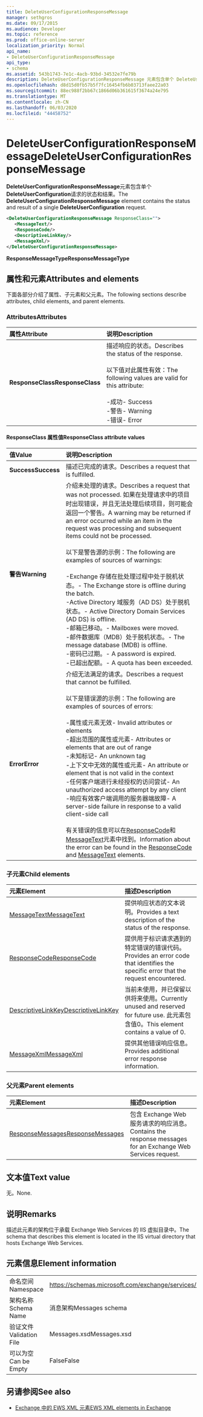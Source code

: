 ```yaml
---
title: DeleteUserConfigurationResponseMessage
manager: sethgros
ms.date: 09/17/2015
ms.audience: Developer
ms.topic: reference
ms.prod: office-online-server
localization_priority: Normal
api_name:
- DeleteUserConfigurationResponseMessage
api_type:
- schema
ms.assetid: 543b1743-7e1c-4acb-93bd-34532e7fe79b
description: DeleteUserConfigurationResponseMessage 元素包含单个 DeleteUserConfiguration 请求的状态和结果。
ms.openlocfilehash: d8d15d0fb57b5f7fc16454fb6b03713faee22a03
ms.sourcegitcommit: 88ec988f2bb67c1866d06b361615f3674a24e795
ms.translationtype: MT
ms.contentlocale: zh-CN
ms.lasthandoff: 06/03/2020
ms.locfileid: "44458752"
---
```

# <a name="deleteuserconfigurationresponsemessage"></a><span data-ttu-id="9f74d-103">DeleteUserConfigurationResponseMessage</span><span class="sxs-lookup"><span data-stu-id="9f74d-103">DeleteUserConfigurationResponseMessage</span></span>

<span data-ttu-id="9f74d-104">**DeleteUserConfigurationResponseMessage**元素包含单个**DeleteUserConfiguration**请求的状态和结果。</span><span class="sxs-lookup"><span data-stu-id="9f74d-104">The **DeleteUserConfigurationResponseMessage** element contains the status and result of a single **DeleteUserConfiguration** request.</span></span> 
  
```xml
<DeleteUserConfigurationResponseMessage ResponseClass="">
   <MessageText/>
   <ResponseCode/>
   <DescriptiveLinkKey/>
   <MessageXml/>
</DeleteUserConfigurationResponseMessage>
```

 <span data-ttu-id="9f74d-105">**ResponseMessageType**</span><span class="sxs-lookup"><span data-stu-id="9f74d-105">**ResponseMessageType**</span></span>
## <a name="attributes-and-elements"></a><span data-ttu-id="9f74d-106">属性和元素</span><span class="sxs-lookup"><span data-stu-id="9f74d-106">Attributes and elements</span></span>

<span data-ttu-id="9f74d-107">下面各部分介绍了属性、子元素和父元素。</span><span class="sxs-lookup"><span data-stu-id="9f74d-107">The following sections describe attributes, child elements, and parent elements.</span></span>
  
### <a name="attributes"></a><span data-ttu-id="9f74d-108">Attributes</span><span class="sxs-lookup"><span data-stu-id="9f74d-108">Attributes</span></span>

|<span data-ttu-id="9f74d-109">**属性**</span><span class="sxs-lookup"><span data-stu-id="9f74d-109">**Attribute**</span></span>|<span data-ttu-id="9f74d-110">**说明**</span><span class="sxs-lookup"><span data-stu-id="9f74d-110">**Description**</span></span>|
|:-----|:-----|
|<span data-ttu-id="9f74d-111">**ResponseClass**</span><span class="sxs-lookup"><span data-stu-id="9f74d-111">**ResponseClass**</span></span> <br/> | <span data-ttu-id="9f74d-112">描述响应的状态。</span><span class="sxs-lookup"><span data-stu-id="9f74d-112">Describes the status of the response.</span></span><br/><br/><span data-ttu-id="9f74d-113">以下值对此属性有效：</span><span class="sxs-lookup"><span data-stu-id="9f74d-113">The following values are valid for this attribute:</span></span><br/><br/><span data-ttu-id="9f74d-114">-成功</span><span class="sxs-lookup"><span data-stu-id="9f74d-114">-  Success</span></span>  <br/><span data-ttu-id="9f74d-115">-警告</span><span class="sxs-lookup"><span data-stu-id="9f74d-115">-  Warning</span></span>  <br/><span data-ttu-id="9f74d-116">-错误</span><span class="sxs-lookup"><span data-stu-id="9f74d-116">-  Error</span></span>  <br/> |
   
#### <a name="responseclass-attribute-values"></a><span data-ttu-id="9f74d-117">ResponseClass 属性值</span><span class="sxs-lookup"><span data-stu-id="9f74d-117">ResponseClass attribute values</span></span>

|<span data-ttu-id="9f74d-118">**值**</span><span class="sxs-lookup"><span data-stu-id="9f74d-118">**Value**</span></span>|<span data-ttu-id="9f74d-119">**说明**</span><span class="sxs-lookup"><span data-stu-id="9f74d-119">**Description**</span></span>|
|:-----|:-----|
|<span data-ttu-id="9f74d-120">**Success**</span><span class="sxs-lookup"><span data-stu-id="9f74d-120">**Success**</span></span> <br/> |<span data-ttu-id="9f74d-121">描述已完成的请求。</span><span class="sxs-lookup"><span data-stu-id="9f74d-121">Describes a request that is fulfilled.</span></span>  <br/> |
|<span data-ttu-id="9f74d-122">**警告**</span><span class="sxs-lookup"><span data-stu-id="9f74d-122">**Warning**</span></span> <br/> | <span data-ttu-id="9f74d-123">介绍未处理的请求。</span><span class="sxs-lookup"><span data-stu-id="9f74d-123">Describes a request that was not processed.</span></span> <span data-ttu-id="9f74d-124">如果在处理请求中的项目时出现错误，并且无法处理后续项目，则可能会返回一个警告。</span><span class="sxs-lookup"><span data-stu-id="9f74d-124">A warning may be returned if an error occurred while an item in the request was processing and subsequent items could not be processed.</span></span><br/><br/><span data-ttu-id="9f74d-125">以下是警告源的示例：</span><span class="sxs-lookup"><span data-stu-id="9f74d-125">The following are examples of sources of warnings:</span></span><br/><br/><span data-ttu-id="9f74d-126">-Exchange 存储在批处理过程中处于脱机状态。</span><span class="sxs-lookup"><span data-stu-id="9f74d-126">-  The Exchange store is offline during the batch.</span></span>  <br/><span data-ttu-id="9f74d-127">-Active Directory 域服务（AD DS）处于脱机状态。</span><span class="sxs-lookup"><span data-stu-id="9f74d-127">-  Active Directory Domain Services (AD DS) is offline.</span></span>  <br/><span data-ttu-id="9f74d-128">-邮箱已移动。</span><span class="sxs-lookup"><span data-stu-id="9f74d-128">-  Mailboxes were moved.</span></span>  <br/><span data-ttu-id="9f74d-129">-邮件数据库（MDB）处于脱机状态。</span><span class="sxs-lookup"><span data-stu-id="9f74d-129">-  The message database (MDB) is offline.</span></span>  <br/><span data-ttu-id="9f74d-130">-密码已过期。</span><span class="sxs-lookup"><span data-stu-id="9f74d-130">-  A password is expired.</span></span>  <br/><span data-ttu-id="9f74d-131">-已超出配额。</span><span class="sxs-lookup"><span data-stu-id="9f74d-131">-  A quota has been exceeded.</span></span>  <br/> |
|<span data-ttu-id="9f74d-132">**Error**</span><span class="sxs-lookup"><span data-stu-id="9f74d-132">**Error**</span></span> <br/> | <span data-ttu-id="9f74d-133">介绍无法满足的请求。</span><span class="sxs-lookup"><span data-stu-id="9f74d-133">Describes a request that cannot be fulfilled.</span></span><br/><br/><span data-ttu-id="9f74d-134">以下是错误源的示例：</span><span class="sxs-lookup"><span data-stu-id="9f74d-134">The following are examples of sources of errors:</span></span><br/><br/><span data-ttu-id="9f74d-135">-属性或元素无效</span><span class="sxs-lookup"><span data-stu-id="9f74d-135">-  Invalid attributes or elements</span></span>  <br/><span data-ttu-id="9f74d-136">-超出范围的属性或元素</span><span class="sxs-lookup"><span data-stu-id="9f74d-136">-  Attributes or elements that are out of range</span></span>  <br/><span data-ttu-id="9f74d-137">-未知标记</span><span class="sxs-lookup"><span data-stu-id="9f74d-137">-  An unknown tag</span></span>  <br/><span data-ttu-id="9f74d-138">-上下文中无效的属性或元素</span><span class="sxs-lookup"><span data-stu-id="9f74d-138">-  An attribute or element that is not valid in the context</span></span>  <br/><span data-ttu-id="9f74d-139">-任何客户端进行未经授权的访问尝试</span><span class="sxs-lookup"><span data-stu-id="9f74d-139">-  An unauthorized access attempt by any client</span></span>  <br/><span data-ttu-id="9f74d-140">-响应有效客户端调用的服务器端故障</span><span class="sxs-lookup"><span data-stu-id="9f74d-140">-  A server-side failure in response to a valid client-side call</span></span><br/><br/>  <span data-ttu-id="9f74d-141">有关错误的信息可以在[ResponseCode](responsecode.md)和[MessageText](messagetext.md)元素中找到。</span><span class="sxs-lookup"><span data-stu-id="9f74d-141">Information about the error can be found in the [ResponseCode](responsecode.md) and [MessageText](messagetext.md) elements.</span></span>  <br/> |
   
### <a name="child-elements"></a><span data-ttu-id="9f74d-142">子元素</span><span class="sxs-lookup"><span data-stu-id="9f74d-142">Child elements</span></span>

|<span data-ttu-id="9f74d-143">**元素**</span><span class="sxs-lookup"><span data-stu-id="9f74d-143">**Element**</span></span>|<span data-ttu-id="9f74d-144">**描述**</span><span class="sxs-lookup"><span data-stu-id="9f74d-144">**Description**</span></span>|
|:-----|:-----|
|[<span data-ttu-id="9f74d-145">MessageText</span><span class="sxs-lookup"><span data-stu-id="9f74d-145">MessageText</span></span>](messagetext.md) <br/> |<span data-ttu-id="9f74d-146">提供响应状态的文本说明。</span><span class="sxs-lookup"><span data-stu-id="9f74d-146">Provides a text description of the status of the response.</span></span>  <br/> |
|[<span data-ttu-id="9f74d-147">ResponseCode</span><span class="sxs-lookup"><span data-stu-id="9f74d-147">ResponseCode</span></span>](responsecode.md) <br/> |<span data-ttu-id="9f74d-148">提供用于标识请求遇到的特定错误的错误代码。</span><span class="sxs-lookup"><span data-stu-id="9f74d-148">Provides an error code that identifies the specific error that the request encountered.</span></span>  <br/> |
|[<span data-ttu-id="9f74d-149">DescriptiveLinkKey</span><span class="sxs-lookup"><span data-stu-id="9f74d-149">DescriptiveLinkKey</span></span>](descriptivelinkkey.md) <br/> |<span data-ttu-id="9f74d-150">当前未使用，并已保留以供将来使用。</span><span class="sxs-lookup"><span data-stu-id="9f74d-150">Currently unused and reserved for future use.</span></span> <span data-ttu-id="9f74d-151">此元素包含值0。</span><span class="sxs-lookup"><span data-stu-id="9f74d-151">This element contains a value of 0.</span></span>  <br/> |
|[<span data-ttu-id="9f74d-152">MessageXml</span><span class="sxs-lookup"><span data-stu-id="9f74d-152">MessageXml</span></span>](messagexml.md) <br/> |<span data-ttu-id="9f74d-153">提供其他错误响应信息。</span><span class="sxs-lookup"><span data-stu-id="9f74d-153">Provides additional error response information.</span></span>  <br/> |
   
### <a name="parent-elements"></a><span data-ttu-id="9f74d-154">父元素</span><span class="sxs-lookup"><span data-stu-id="9f74d-154">Parent elements</span></span>

|<span data-ttu-id="9f74d-155">**元素**</span><span class="sxs-lookup"><span data-stu-id="9f74d-155">**Element**</span></span>|<span data-ttu-id="9f74d-156">**描述**</span><span class="sxs-lookup"><span data-stu-id="9f74d-156">**Description**</span></span>|
|:-----|:-----|
|[<span data-ttu-id="9f74d-157">ResponseMessages</span><span class="sxs-lookup"><span data-stu-id="9f74d-157">ResponseMessages</span></span>](responsemessages.md) <br/> |<span data-ttu-id="9f74d-158">包含 Exchange Web 服务请求的响应消息。</span><span class="sxs-lookup"><span data-stu-id="9f74d-158">Contains the response messages for an Exchange Web Services request.</span></span>  <br/> |
   
## <a name="text-value"></a><span data-ttu-id="9f74d-159">文本值</span><span class="sxs-lookup"><span data-stu-id="9f74d-159">Text value</span></span>

<span data-ttu-id="9f74d-160">无。</span><span class="sxs-lookup"><span data-stu-id="9f74d-160">None.</span></span>
  
## <a name="remarks"></a><span data-ttu-id="9f74d-161">说明</span><span class="sxs-lookup"><span data-stu-id="9f74d-161">Remarks</span></span>

<span data-ttu-id="9f74d-162">描述此元素的架构位于承载 Exchange Web Services 的 IIS 虚拟目录中。</span><span class="sxs-lookup"><span data-stu-id="9f74d-162">The schema that describes this element is located in the IIS virtual directory that hosts Exchange Web Services.</span></span>
  
## <a name="element-information"></a><span data-ttu-id="9f74d-163">元素信息</span><span class="sxs-lookup"><span data-stu-id="9f74d-163">Element information</span></span>

|||
|:-----|:-----|
|<span data-ttu-id="9f74d-164">命名空间</span><span class="sxs-lookup"><span data-stu-id="9f74d-164">Namespace</span></span>  <br/> |https://schemas.microsoft.com/exchange/services/2006/messages  <br/> |
|<span data-ttu-id="9f74d-165">架构名称</span><span class="sxs-lookup"><span data-stu-id="9f74d-165">Schema Name</span></span>  <br/> |<span data-ttu-id="9f74d-166">消息架构</span><span class="sxs-lookup"><span data-stu-id="9f74d-166">Messages schema</span></span>  <br/> |
|<span data-ttu-id="9f74d-167">验证文件</span><span class="sxs-lookup"><span data-stu-id="9f74d-167">Validation File</span></span>  <br/> |<span data-ttu-id="9f74d-168">Messages.xsd</span><span class="sxs-lookup"><span data-stu-id="9f74d-168">Messages.xsd</span></span>  <br/> |
|<span data-ttu-id="9f74d-169">可以为空</span><span class="sxs-lookup"><span data-stu-id="9f74d-169">Can be Empty</span></span>  <br/> |<span data-ttu-id="9f74d-170">False</span><span class="sxs-lookup"><span data-stu-id="9f74d-170">False</span></span>  <br/> |
   
## <a name="see-also"></a><span data-ttu-id="9f74d-171">另请参阅</span><span class="sxs-lookup"><span data-stu-id="9f74d-171">See also</span></span>

- [<span data-ttu-id="9f74d-172">Exchange 中的 EWS XML 元素</span><span class="sxs-lookup"><span data-stu-id="9f74d-172">EWS XML elements in Exchange</span></span>](ews-xml-elements-in-exchange.md)

